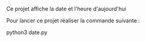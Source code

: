 Ce projet affiche la date et l'heure d'aujourd'hui

Pour lancer ce projet réaliser la commande suivante :

python3 date.py